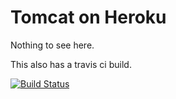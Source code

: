 # Tomcat on Heroku
Nothing to see here.

This also has a travis ci build.

[![Build Status](https://travis-ci.org/pieceOpiland/tomcat-heroku-playground.svg?branch=master)](https://travis-ci.org/pieceOpiland/tomcat-heroku-playground)
